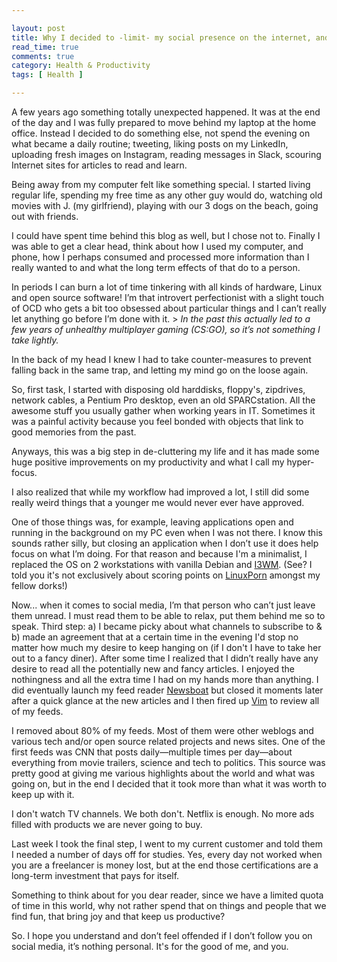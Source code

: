 ```yaml
---

layout: post
title: Why I decided to -limit- my social presence on the internet, and why I think this will be good for the both of us
read_time: true
comments: true
category: Health & Productivity
tags: [ Health ]

---
```

A few years ago something totally unexpected happened. It was at the end of the day and I was fully prepared to move behind my laptop at the home office. Instead I decided to do something else, not spend the evening on what became a daily routine; tweeting, liking posts on my LinkedIn, uploading fresh images on Instagram, reading messages in Slack, scouring Internet sites for articles to read and learn.

Being away from my computer felt like something special. I started living regular life, spending my free time as any other guy would do, watching old movies with J. (my  girlfriend), playing with our 3 dogs on the beach, going out with friends. 

I could have spent time behind this blog as well, but I chose not to. Finally I was able to get a clear head, think about how I used my computer, and phone, how I perhaps consumed and processed more information than I really wanted to and what the long term effects of that do to a person.

In periods I can burn a lot of time tinkering with all kinds of hardware, Linux and open source software! I’m that introvert perfectionist with a slight touch of OCD who gets a bit too obsessed about particular things and I can’t really let anything go before I’m done with it. > *In the past this actually led to a few years of unhealthy multiplayer gaming (CS:GO), so it’s not something I take lightly.* 

In the back of my head I knew I had to take counter-measures to prevent falling back in the same trap, and letting my mind go on the loose again. 

So, first task, I started with disposing old harddisks, floppy's, zipdrives, network cables, a Pentium Pro desktop, even an old SPARCstation. All the awesome stuff you usually gather when working years in IT. Sometimes it was a painful activity because you feel bonded with objects that link to good memories from the past. 

Anyways, this was a big step in de-cluttering my life and it has made some huge positive improvements on my productivity and what I call my hyper-focus. 

I also realized that while my workflow had improved a lot, I still did some really weird things that a younger me would never ever have approved. 

One of those things was, for example, leaving applications open and running in the background on my PC even when I was not there. I know this sounds rather silly, but closing an application when I don’t use it does help focus on what I’m doing. For that reason and because I'm a minimalist, I replaced the OS on 2 workstations with vanilla Debian and [I3WM](https://i3wm.org/). (See? I told you it's not exclusively about scoring points on [LinuxPorn](https://www.reddit.com/r/LinuxPorn/) amongst my fellow dorks!)

Now... when it comes to social media, I’m that person who can’t just leave them unread. I must read them to be able to relax, put them behind me so to speak. Third step: a) I became picky about what channels to subscribe to & b) made an agreement that at a certain time in the evening I'd stop no matter how much my desire to keep hanging on (if I don't I have to take her out to a fancy diner). After some time I realized that I didn’t really have any desire to read all the potentially new and fancy articles. I enjoyed the nothingness and all the extra time I had on my hands more than anything. I did eventually launch my feed reader [Newsboat]([https://newsboat.org/) but closed it moments later after a quick glance at the new articles and I then fired up [Vim](https://www.vim.org/download.php/) to review all of my feeds.

I removed about 80% of my feeds. Most of them were other weblogs and various tech and/or open source related projects and news sites. One of the first feeds was CNN that posts daily—multiple times per day—about everything from movie trailers, science and tech to politics. This source was pretty good at giving me various highlights about the world and what was going on, but in the end I decided that it took more than what it was worth to keep up with it.

I don't watch TV channels. We both don't. Netflix is enough. No more ads filled with products we are never going to buy.

Last week I took the final step, I went to my current customer and told them I needed a number of days off for studies. Yes, every day not worked when you are a freelancer is money lost, but at the end those certifications are a long-term investment that pays for itself.

Something to think about for you dear reader, since we have a limited quota of time in this world, why not rather spend that on things and people that we find fun, that bring joy and that keep us productive?

So. I hope you understand and don’t feel offended if I don’t follow you on social media, it’s nothing personal. It's for the good of me, and you.


